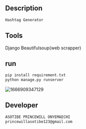 ## Description
``` bash
Hashtag Generator
```
## Tools

Django
Beautifulsoup(web scrapper)

## run
``` bash
pip install requirement.txt
python manage.py runserver


```
![1666909347129](https://user-images.githubusercontent.com/100746581/198409724-be6cef89-bad0-4c83-b26a-35e6468093e9.png)




## Developer
```bash
ASOTIBE PRINCEWILL ONYEMAECHI
princewillasotibe123@gmail.com
```
